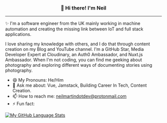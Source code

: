 
<h3 align="center">👋 Hi there! I'm Neil</h3>
<p align="center">
</p>

---
✨ I'm a software engineer from the UK mainly working in machine automation and creating the missing link between IoT and full stack applications.

I love sharing my knowledge with others, and I do that through content creation on my Blog and YouTube channel. I'm a GitHub Star, Media Developer Expert at Cloudinary, an Auth0 Ambassador, and Nuxt.js Ambassador. When I'm not coding, you can find me geeking about photography and exploring different ways of documenting stories using photography.


- 😄 My Pronouns: He/Him  
- 💬 Ask me about: Vue, Jamstack, Building Career In Tech, Content Creation.
- 📫 How to reach me: neilmartindotdev@protonmail.com
- ⚡ Fun fact: 

[![My GitHub Language Stats](https://github-readme-stats.vercel.app/api/top-langs/?username=neilmartindev&langs_count=5&theme=radical)]()

